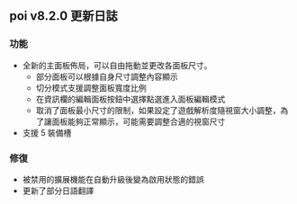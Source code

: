 ## poi v8.2.0 更新日誌
### 功能
- 全新的主面板佈局，可以自由拖動並更改各面板尺寸。
  + 部分面板可以根據自身尺寸調整內容顯示
  + 切分模式支援調整面板寬度比例
  + 在資訊欄的編輯面板按鈕中選擇點選進入面板編輯模式
  + 取消了面板最小尺寸的限制，如果設定了遊戲解析度隨視窗大小調整，為了讓面板能夠正常顯示，可能需要調整合適的視窗尺寸
- 支援 5 裝備槽

### 修復
- 被禁用的擴展機能在自動升級後變為啟用狀態的錯誤
- 更新了部分日語翻譯
